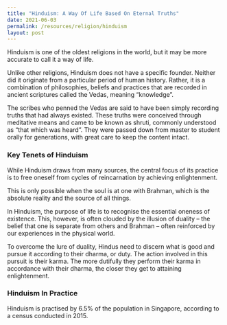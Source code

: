 ```yaml
---
title: "Hinduism: A Way Of Life Based On Eternal Truths"
date: 2021-06-03
permalink: /resources/religion/hinduism
layout: post
---
```

Hinduism is one of the oldest religions in the world, but it may be more accurate to call it a way of life. 
 
Unlike other religions, Hinduism does not have a specific founder. Neither did it originate from a particular period of human history. Rather, it is a combination of philosophies, beliefs and practices that are recorded in ancient scriptures called the Vedas, meaning “knowledge”. 
 
The scribes who penned the Vedas are said to have been simply recording truths that had always existed. These truths were conceived through meditative means and came to be known as shruti, commonly understood as “that which was heard”. They were passed down from master to student orally for generations, with great care to keep the content intact.
 
### Key Tenets of Hinduism
 
While Hinduism draws from many sources, the central focus of its practice is to free oneself from cycles of reincarnation by achieving enlightenment.
 
This is only possible when the soul is at one with Brahman, which is the absolute reality and the source of all things. 
 
In Hinduism, the purpose of life is to recognise the essential oneness of existence. This, however, is often clouded by the illusion of duality – the belief that one is separate from others and Brahman – often reinforced by our experiences in the physical world. 
 
To overcome the lure of duality, Hindus need to discern what is good and pursue it according to their dharma, or duty. The action involved in this pursuit is their karma. The more dutifully they perform their karma in accordance with their dharma, the closer they get to attaining enlightenment.
 
### Hinduism In Practice
 
Hinduism is practised by 6.5% of the population in Singapore, according to a census conducted in 2015.

